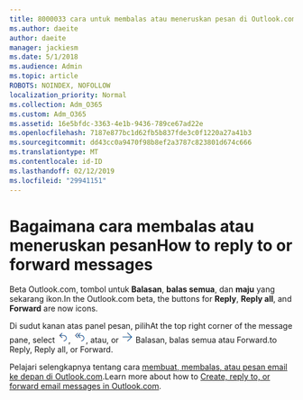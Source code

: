 ```yaml
---
title: 8000033 cara untuk membalas atau meneruskan pesan di Outlook.com beta
ms.author: daeite
author: daeite
manager: jackiesm
ms.date: 5/1/2018
ms.audience: Admin
ms.topic: article
ROBOTS: NOINDEX, NOFOLLOW
localization_priority: Normal
ms.collection: Adm_O365
ms.custom: Adm_O365
ms.assetid: 16e5bfdc-3363-4e1b-9436-789ce67ad22e
ms.openlocfilehash: 7187e877bc1d62fb5b837fde3c0f1220a27a41b3
ms.sourcegitcommit: dd43cc0a9470f98b8ef2a3787c823801d674c666
ms.translationtype: MT
ms.contentlocale: id-ID
ms.lasthandoff: 02/12/2019
ms.locfileid: "29941151"
---
```

# <a name="how-to-reply-to-or-forward-messages"></a><span data-ttu-id="50c1f-102">Bagaimana cara membalas atau meneruskan pesan</span><span class="sxs-lookup"><span data-stu-id="50c1f-102">How to reply to or forward messages</span></span>

<span data-ttu-id="50c1f-103">Beta Outlook.com, tombol untuk **Balasan**, **balas semua**, dan **maju** yang sekarang ikon.</span><span class="sxs-lookup"><span data-stu-id="50c1f-103">In the Outlook.com beta, the buttons for **Reply**, **Reply all**, and **Forward** are now icons.</span></span> 
  
<span data-ttu-id="50c1f-104">Di sudut kanan atas panel pesan, pilih</span><span class="sxs-lookup"><span data-stu-id="50c1f-104">At the top right corner of the message pane, select</span></span> ![Balas](media/08ad5200-369a-4a2f-bef5-ebdcbef5545f.png)<span data-ttu-id="50c1f-106">,</span><span class="sxs-lookup"><span data-stu-id="50c1f-106"></span></span> ![Balas semua](media/be5f41a1-dbea-471f-ba5d-7be4256922d2.png)<span data-ttu-id="50c1f-108">, atau</span><span class="sxs-lookup"><span data-stu-id="50c1f-108">, or</span></span> ![Teruskan](media/29fd06ec-1642-40d1-8faa-ec437ef156fc.png) <span data-ttu-id="50c1f-110">Balasan, balas semua atau Forward.</span><span class="sxs-lookup"><span data-stu-id="50c1f-110">to Reply, Reply all, or Forward.</span></span> 
  
<span data-ttu-id="50c1f-111">Pelajari selengkapnya tentang cara [membuat, membalas, atau pesan email ke depan di Outlook.com](https://go.microsoft.com/fwlink/p/?linkid=873141).</span><span class="sxs-lookup"><span data-stu-id="50c1f-111">Learn more about how to [Create, reply to, or forward email messages in Outlook.com](https://go.microsoft.com/fwlink/p/?linkid=873141).</span></span>
  


